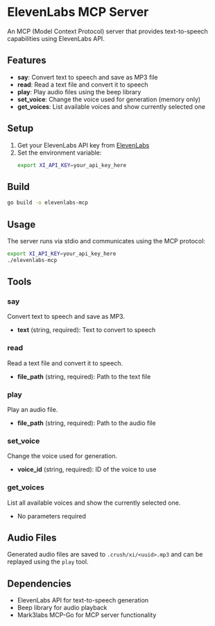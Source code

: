 # ElevenLabs MCP Server

An MCP (Model Context Protocol) server that provides text-to-speech capabilities using ElevenLabs API.

## Features

- **say**: Convert text to speech and save as MP3 file
- **read**: Read a text file and convert it to speech
- **play**: Play audio files using the beep library
- **set_voice**: Change the voice used for generation (memory only)
- **get_voices**: List available voices and show currently selected one

## Setup

1. Get your ElevenLabs API key from [ElevenLabs](https://elevenlabs.io)
2. Set the environment variable:
   ```bash
   export XI_API_KEY=your_api_key_here
   ```

## Build

```bash
go build -o elevenlabs-mcp
```

## Usage

The server runs via stdio and communicates using the MCP protocol:

```bash
export XI_API_KEY=your_api_key_here
./elevenlabs-mcp
```

## Tools

### say
Convert text to speech and save as MP3.
- **text** (string, required): Text to convert to speech

### read  
Read a text file and convert it to speech.
- **file_path** (string, required): Path to the text file

### play
Play an audio file.
- **file_path** (string, required): Path to the audio file

### set_voice
Change the voice used for generation.
- **voice_id** (string, required): ID of the voice to use

### get_voices
List all available voices and show the currently selected one.
- No parameters required

## Audio Files

Generated audio files are saved to `.crush/xi/<uuid>.mp3` and can be replayed using the `play` tool.

## Dependencies

- ElevenLabs API for text-to-speech generation
- Beep library for audio playback
- Mark3labs MCP-Go for MCP server functionality